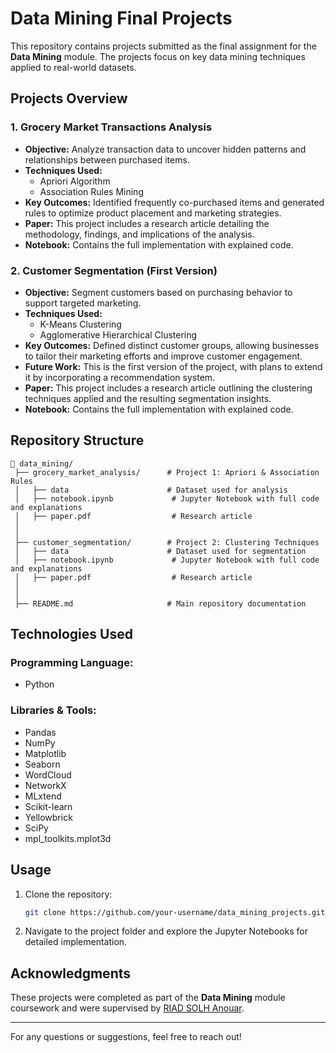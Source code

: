 # Data Mining Final Projects

This repository contains projects submitted as the final assignment for the **Data Mining** module. The projects focus on key data mining techniques applied to real-world datasets.

## Projects Overview

### 1. Grocery Market Transactions Analysis
- **Objective:** Analyze transaction data to uncover hidden patterns and relationships between purchased items.
- **Techniques Used:**
  - Apriori Algorithm
  - Association Rules Mining
- **Key Outcomes:** Identified frequently co-purchased items and generated rules to optimize product placement and marketing strategies.
- **Paper:** This project includes a research article detailing the methodology, findings, and implications of the analysis.
- **Notebook:** Contains the full implementation with explained code.

### 2. Customer Segmentation (First Version)
- **Objective:** Segment customers based on purchasing behavior to support targeted marketing.
- **Techniques Used:**
  - K-Means Clustering
  - Agglomerative Hierarchical Clustering
- **Key Outcomes:** Defined distinct customer groups, allowing businesses to tailor their marketing efforts and improve customer engagement.
- **Future Work:** This is the first version of the project, with plans to extend it by incorporating a recommendation system.
- **Paper:** This project includes a research article outlining the clustering techniques applied and the resulting segmentation insights.
- **Notebook:** Contains the full implementation with explained code.

## Repository Structure
```
📂 data_mining/
 ├── grocery_market_analysis/      # Project 1: Apriori & Association Rules
 │   ├── data                      # Dataset used for analysis
 │   ├── notebook.ipynb             # Jupyter Notebook with full code and explanations
 │   ├── paper.pdf                  # Research article
 │                   
 │
 ├── customer_segmentation/        # Project 2: Clustering Techniques
 │   ├── data                      # Dataset used for segmentation
 │   ├── notebook.ipynb             # Jupyter Notebook with full code and explanations
 │   ├── paper.pdf                  # Research article
 │                    
 │
 ├── README.md                     # Main repository documentation
```

## Technologies Used
### Programming Language:
- Python

### Libraries & Tools:
- Pandas
- NumPy
- Matplotlib
- Seaborn
- WordCloud
- NetworkX
- MLxtend
- Scikit-learn
- Yellowbrick
- SciPy
- mpl_toolkits.mplot3d

## Usage
1. Clone the repository:
   ```bash
   git clone https://github.com/your-username/data_mining_projects.git
   ```
2. Navigate to the project folder and explore the Jupyter Notebooks for detailed implementation.

## Acknowledgments
These projects were completed as part of the **Data Mining** module coursework and were supervised by  [RIAD SOLH Anouar](https://www.researchgate.net/scientific-contributions/Anouar-Riad-Solh-2071198081).

---
For any questions or suggestions, feel free to reach out!
